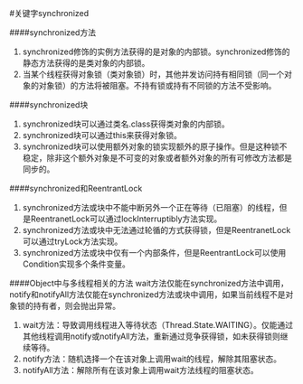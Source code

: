 #关键字synchronized

####synchronized方法
1. synchronized修饰的实例方法获得的是对象的内部锁。synchronized修饰的静态方法获得的是类对象的内部锁。
2. 当某个线程获得对象锁（类对象锁）时，其他并发访问持有相同锁（同一个对象的对象锁）的方法将被阻塞。不持有锁或持有不同锁的方法不受影响。

####synchronized块
1. synchronized块可以通过类名.class获得类对象的内部锁。
2. synchronized块可以通过this来获得对象锁。
3. synchronized块可以使用额外对象的锁实现额外的原子操作。但是这种锁不稳定，除非这个额外对象是不可变的对象或者额外对象的所有可修改方法都是同步的。

####synchronized和ReentrantLock
1. synchronized方法或块中不能中断另外一个正在等待（已阻塞）的线程，但是ReentranetLock可以通过lockInterruptibly方法实现。
2. synchronized方法或块中无法通过轮循的方式获得锁，但是ReentranetLock可以通过tryLock方法实现。
3. synchronized方法或块中仅有一个内部条件，但是ReentrantLock可以使用Condition实现多个条件变量。

####Object中与多线程相关的方法
wait方法仅能在synchronized方法中调用，notify和notifyAll方法仅能在synchronized方法或块中调用，如果当前线程不是对象锁的持有者，则会抛出异常。

1. wait方法：导致调用线程进入等待状态（Thread.State.WAITING）。仅能通过其他线程调用notify或notifyAll方法，重新通过竞争获得锁，如未获得锁则继续等待。
2. notify方法：随机选择一个在该对象上调用wait的线程，解除其阻塞状态。
3. notifyAll方法：解除所有在该对象上调用wait方法线程的阻塞状态。